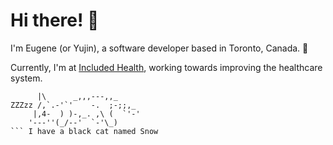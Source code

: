 # Hi there! 👋

I'm Eugene (or Yujin), a software developer based in Toronto, Canada. 🍁

Currently, I'm at [Included Health](https://includedhealth.com/), working towards improving the healthcare system.

```
      |\      _,,,---,,_
ZZZzz /,`.-'`'    -.  ;-;;,_
     |,4-  ) )-,_. ,\ (  `'-'
    '---''(_/--'  `-'\_)
``` I have a black cat named Snow
